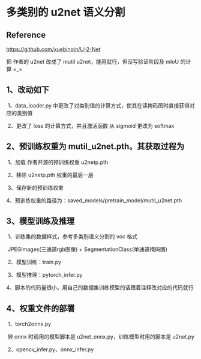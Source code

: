 # 多类别的 u2net 语义分割
## Reference
https://github.com/xuebinqin/U-2-Net

把 作者的 u2net 改成了 mutil u2net，能用就行，但没写验证阶段及 mIoU 的计算 =_=

## 1、改动如下

​	1、data_loader.py 中更改了对类别值的计算方式，使其在读掩码图时直接获得对应的类别值

​	2、更改了 loss 的计算方式，并且激活函数 从 sigmoid 更改为 softmax

## 2、预训练权重为 mutil_u2net.pth。其获取过程为

​	1、加载 作者开源的预训练权重 u2netp.pth

​	2、移除 u2netp.pth 权重的最后一层

​	3、保存新的预训练权重

​	4、预训练权重的路径为：saved_models/pretrain_model/mutil_u2net.pth

## 3、模型训练及推理

​	1、训练集的数据样式，参考多类别语义分割的 voc 格式

​		JPEGImages(三通道rgb图像) + SegmentationClass(单通道掩码图)

​	2、模型训练：train.py

​	3、模型推理：pytorch_infer.py

​	4、脚本的代码量很小，用自己的数据集训练模型的话跟着注释改对应的代码就行

## 4、权重文件的部署

​	1、torch2onnx.py

​		转 onnx 时调用的模型脚本是 u2net_onnx.py，训练模型时用的脚本是 u2net.py

​	2、opencv_infer.py、onnx_infer.py
